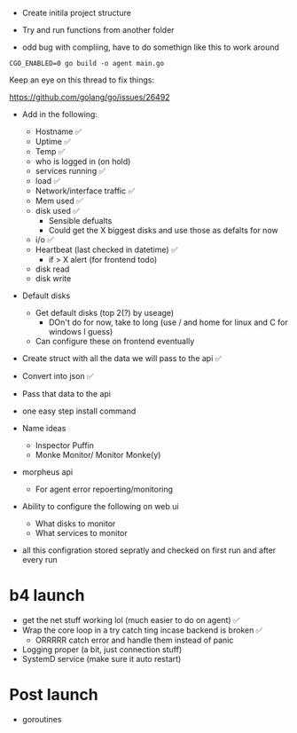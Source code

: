 * Create initila project structure

* Try and run functions from another folder

* odd bug with compliing, have to do somethign like this to work around

```
CGO_ENABLED=0 go build -o agent main.go
```

Keep an eye on this thread to fix things:

<https://github.com/golang/go/issues/26492>


* Add in the following:
    * Hostname ✅
    * Uptime ✅
    * Temp ✅
    * who is logged in (on hold)
    * services running ✅
    * load ✅
    * Network/interface traffic ✅
    * Mem used  ✅
    * disk used ✅ 
        * Sensible defualts
        * Could get the X biggest disks and use those as defalts for now
    * i/o ✅
    * Heartbeat (last checked in datetime) ✅
        * if > X alert (for frontend todo)
    * disk read
    * disk write
    
* Default disks
    * Get default disks (top 2(?) by useage)
        * DOn't do for now, take to long (use / and home for linux and C for
          windows I guess)
    * Can configure these on frontend eventually
   


* Create struct with all the data we will pass to the api ✅
* Convert into json ✅
* Pass that data to the api






* one easy step install command

* Name ideas
    * Inspector Puffin
    * Monke Monitor/ Monitor Monke(y)

* morpheus api 
    * For agent error repoerting/monitoring


* Ability to configure the following on web ui
    * What disks to monitor 
    * What services to monitor

* all this configration stored sepratly and checked on first run and after
  every run

# b4 launch

* get the net stuff working lol (much easier to do on agent) ✅
* Wrap the core loop in a try catch ting incase backend is broken  ✅
    * ORRRRR catch error and handle them instead of panic 
* Logging proper (a bit, just connection stuff)
* SystemD service (make sure it auto restart)


# Post launch

* goroutines
